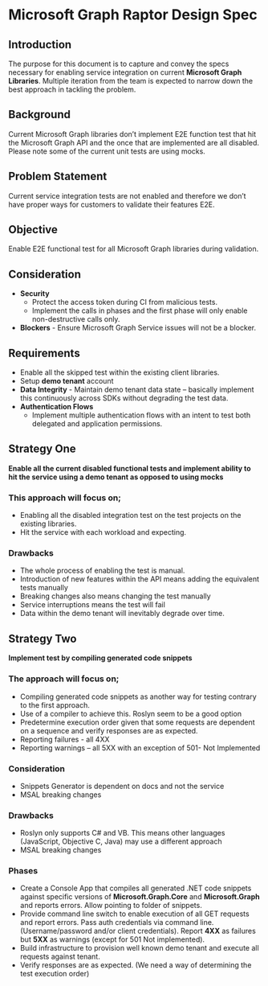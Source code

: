 # Microsoft Graph Raptor Design Spec

## Introduction 
The purpose for this document is to capture and convey the specs necessary for enabling service integration on current **Microsoft Graph Libraries**. Multiple iteration from the team is expected to narrow down the best approach in tackling the problem.

## Background
Current Microsoft Graph libraries don’t implement E2E function test that hit the Microsoft Graph API and the once that are implemented are all disabled. Please note some of the current unit tests are using mocks. 

## Problem Statement
Current service integration tests are not enabled and therefore we don’t have proper ways for customers to validate their features E2E.

## Objective
Enable E2E functional test for all Microsoft Graph libraries during validation.

## Consideration 
- **Security**
    - Protect the access token during CI from malicious tests.
    - Implement the calls in phases and the first phase will only enable non-destructive calls only.
- **Blockers** - Ensure Microsoft Graph Service issues will not be a blocker.

## Requirements
- Enable all the skipped test within the existing client libraries.
- Setup **demo tenant** account
- **Data Integrity** - Maintain demo tenant data state – basically implement this continuously across SDKs without degrading the test data.
- **Authentication Flows** 
    - Implement multiple authentication flows with an intent to test both delegated and application permissions.

## Strategy One
**Enable all the current disabled functional tests and implement ability to hit the service using a demo tenant as opposed to using mocks**

### This approach will focus on;
- Enabling all the disabled integration test on the test projects on the existing libraries. 
- Hit the service with each workload and expecting.

### Drawbacks
- The whole process of enabling the test is manual.
- Introduction of new features within the API means adding the equivalent tests manually
- Breaking changes also means changing the test manually
- Service interruptions means the test will fail
- Data within the demo tenant will inevitably degrade over time.

## Strategy Two
**Implement test by compiling generated code snippets**

### The approach will focus on;
- Compiling generated code snippets as another way for testing contrary to the first approach.
- Use of a compiler to achieve this. Roslyn seem to be a good option
- Predetermine execution order given that some requests are dependent on a sequence and verify responses are as expected.
- Reporting failures - all 4XX 
- Reporting warnings – all 5XX with an exception of 501- Not Implemented

### Consideration
- Snippets Generator is dependent on docs and not the service
- MSAL breaking changes

### Drawbacks
- Roslyn only supports C# and VB. This means other languages (JavaScript, Objective C, Java) may use a different approach
- MSAL breaking changes

### Phases
- Create a Console App that compiles all generated .NET code snippets against specific versions of **Microsoft.Graph.Core** and **Microsoft.Graph** and reports errors. Allow pointing to folder of snippets.
- Provide command line switch to enable execution of all GET requests and report errors. Pass auth credentials via command line. (Username/password and/or client credentials). Report **4XX** as failures but **5XX** as warnings (except for 501 Not implemented).
- Build infrastructure to provision well known demo tenant and execute all requests against tenant.
- Verify responses are as expected. (We need a way of determining the test execution order)

